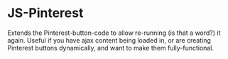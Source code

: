JS-Pinterest
============

Extends the Pinterest-button-code to allow re-running (is that a word?) it again. Useful if you have ajax content being loaded in, or are creating Pinterest buttons dynamically, and want to make them fully-functional.
